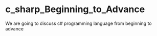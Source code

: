 # c_sharp_Beginning_to_Advance
We are going to discuss c# programming language from beginning to advance
